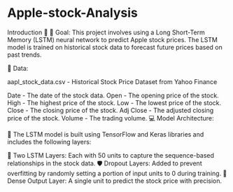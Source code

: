 # Apple-stock-Analysis

Introduction 📝
🎯 Goal: This project involves using a Long Short-Term Memory (LSTM) neural network to predict Apple stock prices. The LSTM model is trained on historical stock data to forecast future prices based on past trends.

📖 Data:

aapl_stock_data.csv - Historical Stock Price Dataset from Yahoo Finance

Date - The date of the stock data.
Open - The opening price of the stock.
High - The highest price of the stock.
Low - The lowest price of the stock.
Close - The closing price of the stock.
Adj Close - The adjusted closing price of the stock.
Volume - The trading volume.
💻 Model Architecture:

🔧 The LSTM model is built using TensorFlow and Keras libraries and includes the following layers:

🔁 Two LSTM Layers: Each with 50 units to capture the sequence-based relationships in the stock data.
🛡️ Dropout Layers: Added to prevent overfitting by randomly setting a portion of input units to 0 during training.
🎯 Dense Output Layer: A single unit to predict the stock price with precision.
